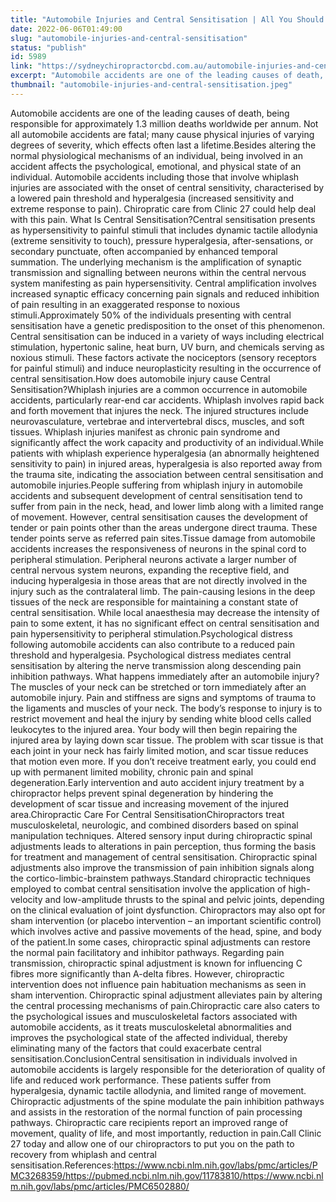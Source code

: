 ```yaml
---
title: "Automobile Injuries and Central Sensitisation | All You Should Know"
date: 2022-06-06T01:49:00
slug: "automobile-injuries-and-central-sensitisation"
status: "publish"
id: 5989
link: "https://sydneychiropractorcbd.com.au/automobile-injuries-and-central-sensitisation/"
excerpt: "Automobile accidents are one of the leading causes of death, being responsible for approximately 1.3 million deaths worldwide per annum. Not all automobile accidents are fatal; many cause physical injuries of varying degrees of severity, which effects often last a lifetime. Besides altering the normal physiological mechanisms of an individual, being involved in an accident [&hellip;]"
thumbnail: "automobile-injuries-and-central-sensitisation.jpeg"
---
```


Automobile accidents are one of the leading causes of death, being responsible for approximately 1.3 million deaths worldwide per annum. Not all automobile accidents are fatal; many cause physical injuries of varying degrees of severity, which effects often last a lifetime.Besides altering the normal physiological mechanisms of an individual, being involved in an accident affects the psychological, emotional, and physical state of an individual. Automobile accidents including those that involve whiplash injuries are associated with the onset of central sensitivity, characterised by a lowered pain threshold and hyperalgesia (increased sensitivity and extreme response to pain). Chiropratic care from Clinic 27 could help deal with this pain. What Is Central Sensitisation?Central sensitisation presents as hypersensitivity to painful stimuli that includes dynamic tactile allodynia (extreme sensitivity to touch), pressure hyperalgesia, after-sensations, or secondary punctuate, often accompanied by enhanced temporal summation. The underlying mechanism is the amplification of synaptic transmission and signalling between neurons within the central nervous system manifesting as pain hypersensitivity. Central amplification involves increased synaptic efficacy concerning pain signals and reduced inhibition of pain resulting in an exaggerated response to noxious stimuli.Approximately 50% of the individuals presenting with central sensitisation have a genetic predisposition to the onset of this phenomenon. Central sensitisation can be induced in a variety of ways including electrical stimulation, hypertonic saline, heat burn, UV burn, and chemicals serving as noxious stimuli. These factors activate the nociceptors (sensory receptors for painful stimuli) and induce neuroplasticity resulting in the occurrence of central sensitisation.How does automobile injury cause Central Sensitisation?Whiplash injuries are a common occurrence in automobile accidents, particularly rear-end car accidents. Whiplash involves rapid back and forth movement that injures the neck. The injured structures include neurovasculature, vertebrae and intervertebral discs, muscles, and soft tissues. Whiplash injuries manifest as chronic pain syndrome and significantly affect the work capacity and productivity of an individual.While patients with whiplash experience hyperalgesia (an abnormally heightened sensitivity to pain) in injured areas, hyperalgesia is also reported away from the trauma site, indicating the association between central sensitisation and automobile injuries.People suffering from whiplash injury in automobile accidents and subsequent development of central sensitisation tend to suffer from pain in the neck, head, and lower limb along with a limited range of movement. However, central sensitisation causes the development of tender or pain points other than the areas undergone direct trauma. These tender points serve as referred pain sites.Tissue damage from automobile accidents increases the responsiveness of neurons in the spinal cord to peripheral stimulation. Peripheral neurons activate a larger number of central nervous system neurons, expanding the receptive field, and inducing hyperalgesia in those areas that are not directly involved in the injury such as the contralateral limb. The pain-causing lesions in the deep tissues of the neck are responsible for maintaining a constant state of central sensitisation. While local anaesthesia may decrease the intensity of pain to some extent, it has no significant effect on central sensitisation and pain hypersensitivity to peripheral stimulation.Psychological distress following automobile accidents can also contribute to a reduced pain threshold and hyperalgesia. Psychological distress mediates central sensitisation by altering the nerve transmission along descending pain inhibition pathways. What happens immediately after an automobile injury?The muscles of your neck can be stretched or torn immediately after an automobile injury. Pain and stiffness are signs and symptoms of trauma to the ligaments and muscles of your neck. The body’s response to injury is to restrict movement and heal the injury by sending white blood cells called leukocytes to the injured area. Your body will then begin repairing the injured area by laying down scar tissue. The problem with scar tissue is that each joint in your neck has fairly limited motion, and scar tissue reduces that motion even more. If you don’t receive treatment early, you could end up with permanent limited mobility, chronic pain and spinal degeneration.Early intervention and auto accident injury treatment by a chiropractor helps prevent spinal degeneration by hindering the development of scar tissue and increasing movement of the injured area.Chiropractic Care For Central SensitisationChiropractors treat musculoskeletal, neurologic, and combined disorders based on spinal manipulation techniques. Altered sensory input during chiropractic spinal adjustments leads to alterations in pain perception, thus forming the basis for treatment and management of central sensitisation. Chiropractic spinal adjustments also improve the transmission of pain inhibition signals along the cortico-limbic-brainstem pathways.Standard chiropractic techniques employed to combat central sensitisation involve the application of high-velocity and low-amplitude thrusts to the spinal and pelvic joints, depending on the clinical evaluation of joint dysfunction. Chiropractors may also opt for sham intervention (or placebo intervention &#8211; an important scientific control) which involves active and passive movements of the head, spine, and body of the patient.In some cases, chiropractic spinal adjustments can restore the normal pain facilitatory and inhibitor pathways. Regarding pain transmission, chiropractic spinal adjustment is known for influencing C fibres more significantly than A-delta fibres. However, chiropractic intervention does not influence pain habituation mechanisms as seen in sham intervention. Chiropractic spinal adjustment alleviates pain by altering the central processing mechanisms of pain.Chiropractic care also caters to the psychological issues and musculoskeletal factors associated with automobile accidents, as it treats musculoskeletal abnormalities and improves the psychological state of the affected individual, thereby eliminating many of the factors that could exacerbate central sensitisation.ConclusionCentral sensitisation in individuals involved in automobile accidents is largely responsible for the deterioration of quality of life and reduced work performance. These patients suffer from hyperalgesia, dynamic tactile allodynia, and limited range of movement. Chiropractic adjustments of the spine modulate the pain inhibition pathways and assists in the restoration of the normal function of pain processing pathways. Chiropractic care recipients report an improved range of movement, quality of life, and most importantly, reduction in pain.Call Clinic 27 today and allow one of our chiropractors to put you on the path to recovery from whiplash and central sensitisation.References:https://www.ncbi.nlm.nih.gov/labs/pmc/articles/PMC3268359/https://pubmed.ncbi.nlm.nih.gov/11783810/https://www.ncbi.nlm.nih.gov/labs/pmc/articles/PMC6502880/

